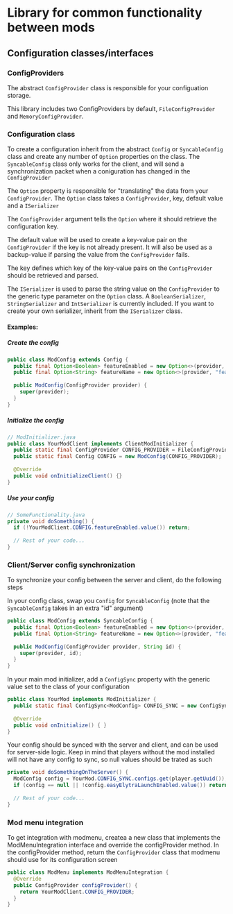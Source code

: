 # Library for common functionality between mods
## Configuration classes/interfaces
### ConfigProviders
The abstract `ConfigProvider` class is responsible for your configuation storage.

This library includes two ConfigProviders by default, `FileConfigProvider` and `MemoryConfigProvider`. 

### Configuration class
To create a configuration inherit from the abstract `Config` or `SyncableConfig` class and create any number of `Option` properties on the class.
The `SyncableConfig` class only works for the client, and will send a synchronization packet when a coniguration has changed in the `ConfigProvider`

The `Option` property is responsible for "translating" the data from your `ConfigProvider`.
The `Option` class takes a `ConfigProvider`, key, default value and a `ISerializer`

The `ConfigProvider` argument tells the `Option` where it should retrieve the configuration key.

The default value will be used to create a key-value pair on the `ConfigProvider` if the key is not already present. It will also be used as a backup-value if parsing the value from the `ConfigProvider` fails.

The key defines which key of the key-value pairs on the `ConfigProvider` should be retrieved and parsed.

The `ISerializer` is used to parse the string value on the `ConfigProvider` to the generic type parameter on the `Option` class. A `BooleanSerializer`, `StringSerializer` and `IntSerializer` is currently included.
If you want to create your own serializer, inherit from the `ISerializer` class.

#### Examples:
##### Create the config
```java
public class ModConfig extends Config {
  public final Option<Boolean> featureEnabled = new Option<>(provider, "featureEnabled", true, new BooleanSerializer());
  public final Option<String> featureName = new Option<>(provider, "featureName", "SuperDuperName", new StringSerializer());
  
  public ModConfig(ConfigProvider provider) {
    super(provider);
  }
}
```

##### Initialize the config
```java
// ModInitializer.java
public class YourModClient implements ClientModInitializer {
  public static final ConfigProvider CONFIG_PROVIDER = FileConfigProvider.create("nubs-qol");
  public static final Config CONFIG = new ModConfig(CONFIG_PROVIDER);
  
  @Override
  public void onInitializeClient() {}
}
```

##### Use your config
```java
// SomeFunctionality.java
private void doSomething() {
  if (!YourModClient.CONFIG.featureEnabled.value()) return;
  
  // Rest of your code...
}
```

### Client/Server config synchronization

To synchronize your config between the server and client, do the following steps

In your config class, swap you `Config` for `SyncableConfig` (note that the `SyncableConfig` takes in an extra "id" argument)
```java
public class ModConfig extends SyncableConfig {
  public final Option<Boolean> featureEnabled = new Option<>(provider, "featureEnabled", true, new BooleanSerializer());
  public final Option<String> featureName = new Option<>(provider, "featureName", "SuperDuperName", new StringSerializer());
  
  public ModConfig(ConfigProvider provider, String id) {
    super(provider, id);
  }
}
```

In your main mod initializer, add a `ConfigSync` property with the generic value set to the class of your configuration
```java
public class YourMod implements ModInitializer {
  public static final ConfigSync<ModConfig> CONFIG_SYNC = new ConfigSync<>("put_any_unique_id_here");
  
  @Override
  public void onInitialize() { }
}
```

Your config should be synced with the server and client, and can be used for server-side logic. Keep in mind that players without the mod installed will not have any config to sync, so null values should be trated as such
```java
private void doSomethingOnTheServer() {
  ModConfig config = YourMod.CONFIG_SYNC.configs.get(player.getUuid());
  if (config == null || !config.easyElytraLaunchEnabled.value()) return;
 
  // Rest of your code...
}
```

### Mod menu integration

To get integration with modmenu, createa a new class that implements the ModMenuIntegration interface and override the configProvider method.
In the configProvider method, return the `ConfigProvider` class that modmenu should use for its configuration screen

```java
public class ModMenu implements ModMenuIntegration {
  @Override
  public ConfigProvider configProvider() {
    return YourModClient.CONFIG_PROVIDER;
  }
}
```
